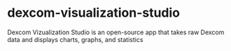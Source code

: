 # dexcom-visualization-studio
Dexcom Vizualization Studio is an open-source app that takes raw Dexcom data and displays charts, graphs, and statistics
